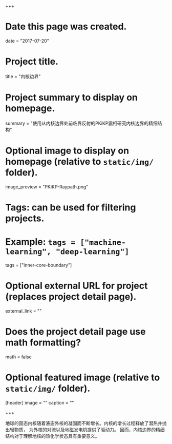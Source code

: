 +++
# Date this page was created.
date = "2017-07-20"

# Project title.
title = "内核边界"

# Project summary to display on homepage.
summary = "使用从内核边界处前临界反射的PKiKP震相研究内核边界的精细结构"

# Optional image to display on homepage (relative to `static/img/` folder).
image_preview = "PKiKP-Raypath.png"

# Tags: can be used for filtering projects.
# Example: `tags = ["machine-learning", "deep-learning"]`
tags = ["inner-core-boundary"]

# Optional external URL for project (replaces project detail page).
external_link = ""

# Does the project detail page use math formatting?
math = false

# Optional featured image (relative to `static/img/` folder).
[header]
image = ""
caption = ""

+++

地球的固态内核随着液态外核的凝固而不断增长。内核的增长过程释放了潜热并抛出轻物质，
为外核的对流以及地磁发电机提供了驱动力。
因而，内核边界的精细结构对于理解地核的热化学状态具有重要意义。
